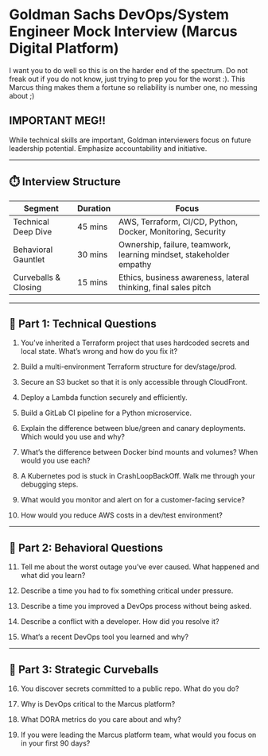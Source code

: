 # Goldman Sachs DevOps/System Engineer Mock Interview (Marcus Digital Platform)

I want you to do well so this is on the harder end of the spectrum. Do not freak out if you do not know, just trying to prep you for the worst :). This Marcus thing makes them a fortune so reliability is number one, no messing about ;)

## IMPORTANT MEG!!

While technical skills are important, Goldman interviewers focus on future leadership potential. Emphasize accountability and initiative.

---

## ⏱️ Interview Structure

| Segment                    | Duration | Focus                                                                 |
|----------------------------|----------|------------------------------------------------------------------------|
| Technical Deep Dive     | 45 mins  | AWS, Terraform, CI/CD, Python, Docker, Monitoring, Security            |
| Behavioral Gauntlet     | 30 mins  | Ownership, failure, teamwork, learning mindset, stakeholder empathy    |
| Curveballs & Closing     | 15 mins  | Ethics, business awareness, lateral thinking, final sales pitch        |

---

## 🔧 Part 1: Technical Questions

1. You’ve inherited a Terraform project that uses hardcoded secrets and local state. What’s wrong and how do you fix it?

2. Build a multi-environment Terraform structure for dev/stage/prod.

3. Secure an S3 bucket so that it is only accessible through CloudFront.

4. Deploy a Lambda function securely and efficiently.

5. Build a GitLab CI pipeline for a Python microservice.

6. Explain the difference between blue/green and canary deployments. Which would you use and why?

7. What’s the difference between Docker bind mounts and volumes? When would you use each?

8. A Kubernetes pod is stuck in CrashLoopBackOff. Walk me through your debugging steps.

9. What would you monitor and alert on for a customer-facing service?

10. How would you reduce AWS costs in a dev/test environment?

---

## 🤝 Part 2: Behavioral Questions

11. Tell me about the worst outage you’ve ever caused. What happened and what did you learn?

12. Describe a time you had to fix something critical under pressure.

13. Describe a time you improved a DevOps process without being asked.

14. Describe a conflict with a developer. How did you resolve it?

15. What’s a recent DevOps tool you learned and why?

---

## 🧠 Part 3: Strategic Curveballs

16. You discover secrets committed to a public repo. What do you do?

17. Why is DevOps critical to the Marcus platform?

18. What DORA metrics do you care about and why?

19. If you were leading the Marcus platform team, what would you focus on in your first 90 days?